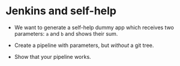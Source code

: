 # Jenkins and self-help

* We want to generate a self-help dummy app which receives two parameters: `a` and `b`
    and shows their sum.

* Create a pipeline with parameters, but *without* a git tree.

* Show that your pipeline works.

